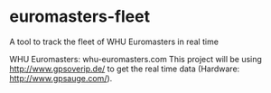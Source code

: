 # euromasters-fleet
A tool to track the fleet of WHU Euromasters in real time

WHU Euromasters: whu-euromasters.com
This project will be using http://www.gpsoverip.de/ to get the real time data (Hardware: http://www.gpsauge.com/).
